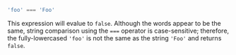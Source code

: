 ```js
'foo' === 'Foo'
```

This expression will evalue to `false`. Although the words appear to be the same, string comparison using the `===` operator is case-sensitive; therefore, the fully-lowercased `'foo'` is not the same as the string `'Foo'` and returns `false`.